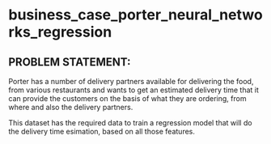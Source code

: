 # business_case_porter_neural_networks_regression


## PROBLEM STATEMENT:

Porter has a number of delivery partners available for delivering the food, from various restaurants and wants to get an estimated delivery time that it can provide the customers on the basis of what they are ordering, from where and also the delivery partners.

This dataset has the required data to train a regression model that will do the delivery time esimation, based on all those features.

